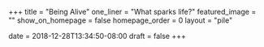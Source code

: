 +++
title = "Being Alive"
one_liner = "What sparks life?"
featured_image = ""
show_on_homepage = false
homepage_order = 0
layout = "pile"

date = 2018-12-28T13:34:50-08:00
draft = false
+++
